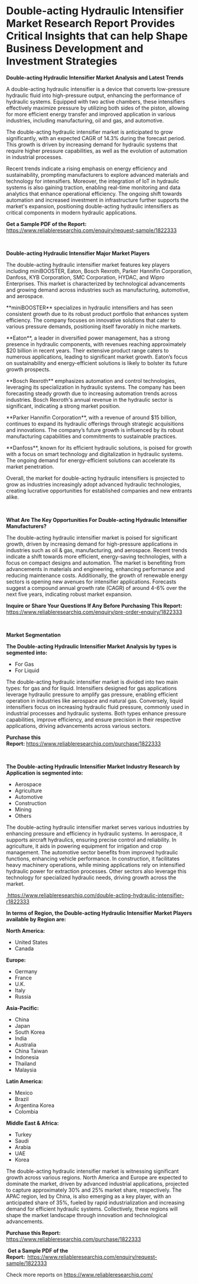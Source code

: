 <p><h1>Double-acting Hydraulic Intensifier Market Research Report Provides Critical Insights that can help Shape Business Development and Investment Strategies</h1></p><p><strong>Double-acting Hydraulic Intensifier Market Analysis and Latest Trends</strong></p>
<p><p>A double-acting hydraulic intensifier is a device that converts low-pressure hydraulic fluid into high-pressure output, enhancing the performance of hydraulic systems. Equipped with two active chambers, these intensifiers effectively maximize pressure by utilizing both sides of the piston, allowing for more efficient energy transfer and improved application in various industries, including manufacturing, oil and gas, and automotive.</p><p>The double-acting hydraulic intensifier market is anticipated to grow significantly, with an expected CAGR of 14.3% during the forecast period. This growth is driven by increasing demand for hydraulic systems that require higher pressure capabilities, as well as the evolution of automation in industrial processes. </p><p>Recent trends indicate a rising emphasis on energy efficiency and sustainability, prompting manufacturers to explore advanced materials and technology for intensifiers. Moreover, the integration of IoT in hydraulic systems is also gaining traction, enabling real-time monitoring and data analytics that enhance operational efficiency. The ongoing shift towards automation and increased investment in infrastructure further supports the market's expansion, positioning double-acting hydraulic intensifiers as critical components in modern hydraulic applications.</p></p>
<p><strong>Get a Sample PDF of the Report:&nbsp;</strong> <a href="https://www.reliableresearchiq.com/enquiry/request-sample/1822333?utm_campaign=2321&utm_medium=2&utm_source=Github&utm_content=ia&utm_term=12042025&utm_id=double-acting-hydraulic-intensifier">https://www.reliableresearchiq.com/enquiry/request-sample/1822333</a></p>
<p>&nbsp;</p>
<p><strong>Double-acting Hydraulic Intensifier Major Market Players</strong></p>
<p><p>The double-acting hydraulic intensifier market features key players including miniBOOSTER, Eaton, Bosch Rexroth, Parker Hannifin Corporation, Danfoss, KYB Corporation, SMC Corporation, HYDAC, and Wipro Enterprises. This market is characterized by technological advancements and growing demand across industries such as manufacturing, automotive, and aerospace.</p><p>**miniBOOSTER** specializes in hydraulic intensifiers and has seen consistent growth due to its robust product portfolio that enhances system efficiency. The company focuses on innovative solutions that cater to various pressure demands, positioning itself favorably in niche markets.</p><p>**Eaton**, a leader in diversified power management, has a strong presence in hydraulic components, with revenues reaching approximately $20 billion in recent years. Their extensive product range caters to numerous applications, leading to significant market growth. Eaton’s focus on sustainability and energy-efficient solutions is likely to bolster its future growth prospects.</p><p>**Bosch Rexroth** emphasizes automation and control technologies, leveraging its specialization in hydraulic systems. The company has been forecasting steady growth due to increasing automation trends across industries. Bosch Rexroth's annual revenue in the hydraulic sector is significant, indicating a strong market position.</p><p>**Parker Hannifin Corporation**, with a revenue of around $15 billion, continues to expand its hydraulic offerings through strategic acquisitions and innovations. The company’s future growth is influenced by its robust manufacturing capabilities and commitments to sustainable practices.</p><p>**Danfoss**, known for its efficient hydraulic solutions, is poised for growth with a focus on smart technology and digitalization in hydraulic systems. The ongoing demand for energy-efficient solutions can accelerate its market penetration.</p><p>Overall, the market for double-acting hydraulic intensifiers is projected to grow as industries increasingly adopt advanced hydraulic technologies, creating lucrative opportunities for established companies and new entrants alike.</p></p>
<p>&nbsp;</p>
<p><strong>What Are The Key Opportunities For Double-acting Hydraulic Intensifier Manufacturers?</strong></p>
<p><p>The double-acting hydraulic intensifier market is poised for significant growth, driven by increasing demand for high-pressure applications in industries such as oil & gas, manufacturing, and aerospace. Recent trends indicate a shift towards more efficient, energy-saving technologies, with a focus on compact designs and automation. The market is benefiting from advancements in materials and engineering, enhancing performance and reducing maintenance costs. Additionally, the growth of renewable energy sectors is opening new avenues for intensifier applications. Forecasts suggest a compound annual growth rate (CAGR) of around 4-6% over the next five years, indicating robust market expansion.</p></p>
<p><strong>Inquire or Share Your Questions If Any Before Purchasing This Report:</strong> <a href="https://www.reliableresearchiq.com/enquiry/pre-order-enquiry/1822333?utm_campaign=2321&utm_medium=2&utm_source=Github&utm_content=ia&utm_term=12042025&utm_id=double-acting-hydraulic-intensifier">https://www.reliableresearchiq.com/enquiry/pre-order-enquiry/1822333</a></p>
<p>&nbsp;</p>
<p><strong>Market Segmentation</strong></p>
<p><strong>The Double-acting Hydraulic Intensifier Market Analysis by types is segmented into:</strong></p>
<p><ul><li>For Gas</li><li>For Liquid</li></ul></p>
<p><p>The double-acting hydraulic intensifier market is divided into two main types: for gas and for liquid. Intensifiers designed for gas applications leverage hydraulic pressure to amplify gas pressure, enabling efficient operation in industries like aerospace and natural gas. Conversely, liquid intensifiers focus on increasing hydraulic fluid pressure, commonly used in industrial processes and hydraulic systems. Both types enhance pressure capabilities, improve efficiency, and ensure precision in their respective applications, driving advancements across various sectors.</p></p>
<p><strong>Purchase this Report:&nbsp;</strong><a href="https://www.reliableresearchiq.com/purchase/1822333?utm_campaign=2321&utm_medium=2&utm_source=Github&utm_content=ia&utm_term=12042025&utm_id=double-acting-hydraulic-intensifier">https://www.reliableresearchiq.com/purchase/1822333</a></p>
<p>&nbsp;</p>
<p><strong>The Double-acting Hydraulic Intensifier Market Industry Research by Application is segmented into:</strong></p>
<p><ul><li>Aerospace</li><li>Agriculture</li><li>Automotive</li><li>Construction</li><li>Mining</li><li>Others</li></ul></p>
<p><p>The double-acting hydraulic intensifier market serves various industries by enhancing pressure and efficiency in hydraulic systems. In aerospace, it supports aircraft hydraulics, ensuring precise control and reliability. In agriculture, it aids in powering equipment for irrigation and crop management. The automotive sector benefits from improved hydraulic functions, enhancing vehicle performance. In construction, it facilitates heavy machinery operations, while mining applications rely on intensified hydraulic power for extraction processes. Other sectors also leverage this technology for specialized hydraulic needs, driving growth across the market.</p></p>
<p><a href="https://www.reliableresearchiq.com/double-acting-hydraulic-intensifier-r1822333?utm_campaign=2321&utm_medium=2&utm_source=Github&utm_content=ia&utm_term=12042025&utm_id=double-acting-hydraulic-intensifier">&nbsp;https://www.reliableresearchiq.com/double-acting-hydraulic-intensifier-r1822333</a></p>
<p><strong>In terms of Region, the Double-acting Hydraulic Intensifier Market Players available by Region are:</strong></p>
<p>
    <p> <strong> North America: </strong>
        <ul>
            <li>United States</li>
            <li>Canada</li>
        </ul>
        </p> 
    <p> <strong> Europe: </strong>
        <ul>
            <li>Germany</li>
            <li>France</li>
            <li>U.K.</li>
            <li>Italy</li>
            <li>Russia</li>
        </ul>
        </p> 
    <p> <strong> Asia-Pacific: </strong>
        <ul>
            <li>China</li>
            <li>Japan</li>
            <li>South Korea</li>
            <li>India</li>
            <li>Australia</li>
            <li>China Taiwan</li>
            <li>Indonesia</li>
            <li>Thailand</li>
            <li>Malaysia</li>
        </ul>
        </p> 
    <p> <strong> Latin America: </strong>
        <ul>
            <li>Mexico</li>
            <li>Brazil</li>
            <li>Argentina Korea</li>
            <li>Colombia</li>
        </ul>
        </p> 
    <p> <strong> Middle East & Africa: </strong>
        <ul>
            <li>Turkey</li>
            <li>Saudi</li>
            <li>Arabia</li>
            <li>UAE</li>
            <li>Korea</li>
        </ul>
    </p>
    </p>
<p><p>The double-acting hydraulic intensifier market is witnessing significant growth across various regions. North America and Europe are expected to dominate the market, driven by advanced industrial applications, projected to capture approximately 30% and 25% market share, respectively. The APAC region, led by China, is also emerging as a key player, with an anticipated share of 35%, fueled by rapid industrialization and increasing demand for efficient hydraulic systems. Collectively, these regions will shape the market landscape through innovation and technological advancements.</p></p>
<p><strong>Purchase this Report: </strong><a href="https://www.reliableresearchiq.com/purchase/1822333?utm_campaign=2321&utm_medium=2&utm_source=Github&utm_content=ia&utm_term=12042025&utm_id=double-acting-hydraulic-intensifier">https://www.reliableresearchiq.com/purchase/1822333</a></p>
<p>&nbsp;<strong>Get a Sample PDF of the Report:&nbsp;&nbsp;</strong><a href="https://www.reliableresearchiq.com/enquiry/request-sample/1822333?utm_campaign=2321&utm_medium=2&utm_source=Github&utm_content=ia&utm_term=12042025&utm_id=double-acting-hydraulic-intensifier">https://www.reliableresearchiq.com/enquiry/request-sample/1822333</a></p>
<p><strong></strong></p>
<p>Check more reports on <a href="https://www.reliableresearchiq.com/?utm_campaign=2321&utm_medium=2&utm_source=Github&utm_content=ia&utm_term=12042025&utm_id=double-acting-hydraulic-intensifier">https://www.reliableresearchiq.com/</a></p>